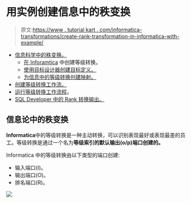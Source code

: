 # 用实例创建信息中的秩变换

> 原文:[https://www . tutorial kart . com/informatica-transformations/create-rank-transformation-in-informatica-with-example/](https://www.tutorialkart.com/informatica-transformations/create-rank-transformation-in-informatica-with-example/)

*   [信息科学中的秩变换。](#rank)
    *   [在 Inforamtica](#creating) 中创建等级转换。
    *   [使用目标设计器创建目标定义。](#target)
    *   [为信息中的等级转换创建映射。](#mapping)
*   [创建等级转换工作流。](#workflow)
*   [运行等级转换工作流程](#run)。
*   [SQL Developer 中的 Rank 转换输出。](#sql)

## 信息论中的秩变换

**Informatica**中的等级转换是一种主动转换，可以识别表现最好或表现最差的员工。等级转换是通过一个名为**等级索引的默认输出(o/p)端口创建的。**

Informatica 中的等级转换由以下类型的端口创建:

*   输入端口(I)。
*   输出端口(O)。
*   排名端口(R)。

[![](../Images/925da31b32d6bc3827932f6c8afb11bb.png)](https://www.tutorialkart.com/)